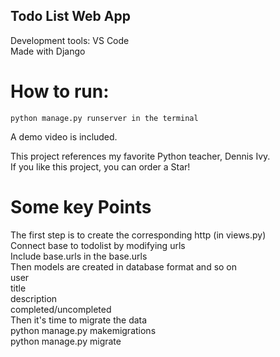 ## Todo List Web App  
Development tools: VS Code  
Made with Django  

# How to run: 
```
python manage.py runserver in the terminal  
```
A demo video is included.

This project references my favorite Python teacher, Dennis Ivy.  
If you like this project, you can order a Star!

# Some key Points

The first step is to create the corresponding http (in views.py)  
Connect base to todolist by modifying urls  
Include base.urls in the base.urls  
Then models are created in database format and so on  
user  
title  
description  
completed/uncompleted  
Then it's time to migrate the data  
python manage.py makemigrations  
python manage.py migrate  
